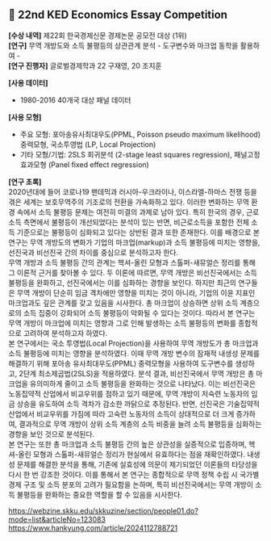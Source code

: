 ## 🥈 22nd KED Economics Essay Competition

**[수상 내역]** 제22회 한국경제신문 경제논문 공모전 대상 (1위) \
**[연구]** 무역 개방도와 소득 불평등의 상관관계 분석 - 도구변수와 마크업 동학을 활용하여 - \
**[연구 진행자]** 글로벌경제학과 22 구재영, 20 조지훈

**[사용 데이터]**
- 1980-2016 40개국 대상 패널 데이터
 
**[사용 모형]**
- 주요 모형: 포아송유사최대우도(PPML, Poisson pseudo maximum likelihood) 중력모형, 국소투영법 (LP, Local Projection)
- 기타 모형/기법: 2SLS 회귀분석 (2-stage least squares regression), 패널고정효과모형 (Panel fixed effect regression)

**[연구 초록]** \
2020년대에 들어 코로나19 팬데믹과 러시아-우크라이나, 이스라엘-하마스 전쟁 등을 겪은 세계는 보호무역주의 기조로의 전환을 가속화하고 있다. 이러한 변화하는 무역 환경 속에서 소득 불평등 문제는 여전히 미결의 과제로 남아 있다. 특히 한국의 경우, 근로소득 측면에서 불평등이 개선되었다는 분석이 있는 반면, 비근로소득을 포함한 전체 소득 기준으로는 불평등이 심화되고 있다는 상반된 결과 또한 존재한다. 이를 배경으로 본 연구는 무역 개방도의 변화가 기업의 마크업(markup)과 소득 불평등에 미치는 영향을, 선진국과 비선진국 간의 차이를 중심으로 분석하고자 한다. \
무역 개방과 소득 불평등 간의 관계는 헥셔-올린 모형과 스톨퍼-새뮤얼슨 정리를 통해 그 이론적 근거를 찾아볼 수 있다. 두 이론에 따르면, 무역 개방은 비선진국에서는 소득 불평등을 완화하고, 선진국에서는 이를 심화하는 경향을 보인다. 하지만 최근의 연구들은 무역 개방이 단순히 임금 격차에만 영향을 미치는 것이 아니라, 기업의 이윤 지표인 마크업과도 깊은 관계를 갖고 있음을 시사한다. 총 마크업이 상승하면 상위 소득 계층으로의 소득 집중이 강화되어 소득 불평등이 악화될 수 있다는 것이다. 따라서 본 연구는 무역 개방이 마크업에 미치는 영향과 그로 인해 발생하는 소득 불평등의 변화를 종합적으로 고려하여 분석하고자 하였다. \
본 연구에서는 국소 투영법(Local Projection)을 사용하여 무역 개방도가 총 마크업과 소득 불평등에 미치는 영향을 분석하였다. 이때 무역 개방 변수의 잠재적 내생성 문제를 해결하기 위해 포아송 유사최대우도(PPML) 중력모형을 사용하여 도구변수를 생성하고, 2단계 최소제곱법(2SLS)을 적용하였다. 분석 결과, 비선진국에서 무역 개방은 총 마크업을 유의미하게 줄이고 소득 불평등을 완화하는 것으로 나타났다. 이는 비선진국은 노동집약적 산업에서 비교우위를 점하고 있기 때문에, 무역 개방이 저숙련 노동자의 임금 상승을 유도하여 소득 격차가 감소한 까닭으로 추정된다. 반면, 선진국은 기술집약적 산업에서 비교우위를 가짐에 따라 고숙련 노동자의 소득이 상대적으로 더 크게 증가하여, 결과적으로 무역 개방이 상위 소득 계층의 소득 비중을 늘려 소득 불평등을 심화하는 경향을 보인 것으로 분석된다. \
본 연구는 또한 총 마크업과 소득 불평등 간의 높은 상관성을 실증적으로 입증하며, 헥셔-올린 모형과 스톨퍼-새뮤얼슨 정리가 현실에서 유효하다는 점을 재확인하였다. 내생성 문제를 해결한 분석을 통해, 기존에 실효성에 의문이 제기되었던 이론들의 타당성을 다시 한 번 강조한 것이다. 이를 통해서 본 연구는 종합적으로 무역 정책 수립 시 국가별 경제 구조 및 소득 분포의 고려가 필요함을 논하며, 특히 비선진국에서는 무역 개방이 소득 불평등을 완화하는 중요한 역할을 할 수 있음을 시사한다.


https://webzine.skku.edu/skkuzine/section/people01.do?mode=list&articleNo=123083 \
https://www.hankyung.com/article/2024112788721
